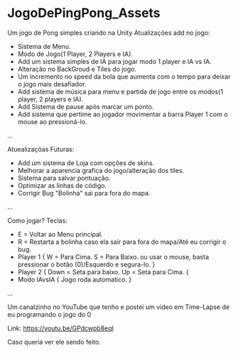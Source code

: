 # JogoDePingPong_Assets
Um jogo de Pong simples criando na Unity
Atualizações add no jogo:
- Sistema de Menu.
- Modo de Jogo(1 Player, 2 Players e IA).
- Add um sistema simples de IA para jogar modo 1 player e IA vs IA.
- Alteração no BackGroud e Tiles do jogo.
- Um incremento no speed da bola que aumenta com o tempo para deixar o jogo mais desafiador.
- Add sistema de música para menu e partida de jogo entre os modos(1 player, 2 players e IA).
- Add Sistema de pause após marcar um ponto.
- Add sistema que pertime ao jogador movimentar a barra Player 1 com o mouse ao pressioná-lo.

...

Atuealizaçõas Futuras:
- Add um sistema de Loja com opções de skins.
- Melhorar a aparencia grafica do jogo/alteração dos tiles.
- Sistema para salvar pontuação.
- Optimizar as linhas de código.
- Corrigir Bug "Bolinha" sai para fora do mapa.

...

Como jogar? 
Teclas:
- E = Voltar ao Menu principal.
- R = Restarta a bolinha caso ela sair para fora do mapa/Até eu corrigir o bug.
- Player 1
  {
    W = Para Cima.
    S = Para Baixo.
    ou usar o mouse, basta pressionar o botão (0)/Esquerdo e segura-lo.
  }
- Player 2
  {
    Down = Seta para baixo.
    Up = Seta para Cima.
  {
 - Modo IAvsIA
  {
    Jogo roda automatico.
  }
  
...
  
Um canalzinho no YouTube que tenho e postei um vídeo em Time-Lapse de eu programando o jogo do 0

Link: https://youtu.be/GPdcwpb8eqI

Caso queria ver ele sendo feito.
